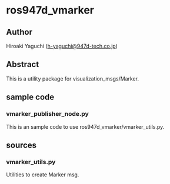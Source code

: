 # ros947d_vmarker

## Author

Hiroaki Yaguchi (h-yaguchi@947d-tech.co.jp)

## Abstract

This is a utility package for visualization_msgs/Marker.

## sample code

### vmarker_publisher_node.py

This is an sample code to use ros947d_vmarker/vmarker_utils.py.

## sources

### vmarker_utils.py

Utilities to create Marker msg.
